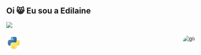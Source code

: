 ## Oi 😸 Eu sou a Edilaine 

<div>
  <a href="https://github.com/Edilaine-Araujo">
  <img height="160em" src="https://github-readme-stats.vercel.app/api?username=Edilaine-Araujo&show_icons=true&theme=midnight-purple&include_all_commits=true&count_private=true"/>
  <!--- <img height="160em" src="https://github-readme-stats.vercel.app/api/top-langs/?username=Edilaine-Araujo&layout=compact&langs_count=7&theme=midnight-purple"/> --->
</div>
<div style="display: inline_block"><br>
 <img align="center" alt="Python" height="40" width="40" src="https://raw.githubusercontent.com/devicons/devicon/master/icons/python/python-original.svg">
 <img align="right" alt="gif" height="140" style="border-radius:50px" src="https://cdn.discordapp.com/attachments/927305217811316809/927305381779243108/Design_sem_nome_1.gif">

 
 
